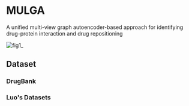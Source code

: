 # MULGA
A unified multi-view graph autoencoder-based approach for identifying drug-protein interaction and drug repositioning

![fig1_](https://user-images.githubusercontent.com/87815194/228162507-d1f0082b-a5c9-4e61-b692-1dfceb5ce462.png)


## Dataset

### DrugBank

### Luo's Datasets 


